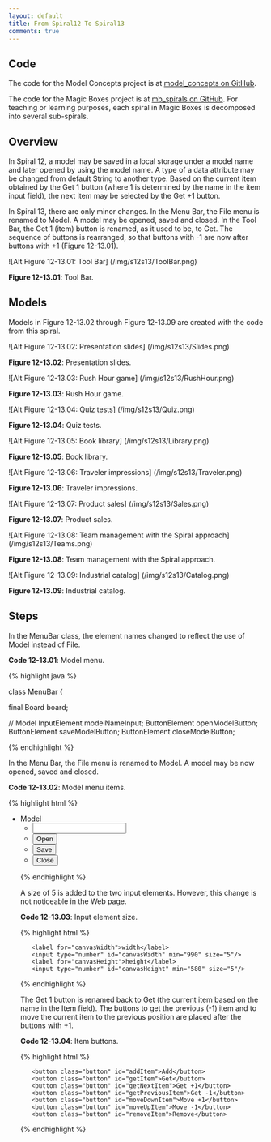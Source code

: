 ```yaml
---
layout: default
title: From Spiral12 To Spiral13
comments: true
---
```


Code
----

The code for the Model Concepts project is at [model_concepts on GitHub](https://github.com/dzenanr/model_concepts).

The code for the Magic Boxes project is at [mb_spirals on GitHub](https://github.com/dzenanr/mb_spirals). For teaching or learning purposes, each spiral in Magic Boxes is decomposed into several sub-spirals.

Overview
--------

In Spiral 12, a model may be saved in a local storage under a model name and later opened by using the model name. A type of a data attribute may be changed from default String to another type. Based on the current item obtained by the Get 1 button (where 1 is determined by the name in the item input field), the next item may be selected by the Get +1 button.

In Spiral 13, there are only minor changes. In the Menu Bar, the File menu is renamed to Model. A model may be opened, saved and closed. In the Tool Bar, the Get 1 (item) button is renamed, as it used to be, to Get. The sequence of buttons is rearranged, so that buttons with -1 are now after buttons with +1 (Figure 12-13.01).

![Alt Figure 12-13.01: Tool Bar] (/img/s12s13/ToolBar.png)

**Figure 12-13.01**: Tool Bar.

Models
------

Models in Figure 12-13.02 through Figure 12-13.09 are created with the code from this spiral.

![Alt Figure 12-13.02: Presentation slides] (/img/s12s13/Slides.png)

**Figure 12-13.02**: Presentation slides.

![Alt Figure 12-13.03: Rush Hour game] (/img/s12s13/RushHour.png)

**Figure 12-13.03**: Rush Hour game.

![Alt Figure 12-13.04: Quiz tests] (/img/s12s13/Quiz.png)

**Figure 12-13.04**: Quiz tests.

![Alt Figure 12-13.05: Book library] (/img/s12s13/Library.png)

**Figure 12-13.05**: Book library.

![Alt Figure 12-13.06: Traveler impressions] (/img/s12s13/Traveler.png)

**Figure 12-13.06**: Traveler impressions.

![Alt Figure 12-13.07: Product sales] (/img/s12s13/Sales.png)

**Figure 12-13.07**: Product sales.

![Alt Figure 12-13.08: Team management with the Spiral approach] (/img/s12s13/Teams.png)

**Figure 12-13.08**: Team management with the Spiral approach.

![Alt Figure 12-13.09: Industrial catalog] (/img/s12s13/Catalog.png)

**Figure 12-13.09**: Industrial catalog.

Steps
-----

In the MenuBar class, the element names changed to reflect the use of Model instead of File.

**Code 12-13.01**: Model menu.

{% highlight java %}

class MenuBar {
 
 final Board board;
 
 // Model
 InputElement modelNameInput;
 ButtonElement openModelButton;
 ButtonElement saveModelButton;
 ButtonElement closeModelButton;

{% endhighlight %}

In the Menu Bar, the File menu is renamed to Model. A model may be now opened, saved and closed.

**Code 12-13.02**: Model menu items.

{% highlight html %}

   <nav>
    <ul>
      <li>Model
        <ul>
          <li><input type="text" id="model-name"/></li>
          <li><button id="open-model">Open</button></li>
          <li><button id="save-model">Save</button></li>
          <li><button id="close-model">Close</button></li>
        </ul>  
      </li>

{% endhighlight %}

A size of 5 is added to the two input elements. However, this change is not noticeable in the Web page.

**Code 12-13.03**: Input element size.

{% highlight html %}

       <label for="canvasWidth">width</label>
       <input type="number" id="canvasWidth" min="990" size="5"/>
       <label for="canvasHeight">height</label>
       <input type="number" id="canvasHeight" min="580" size="5"/>

{% endhighlight %}

The Get 1 button is renamed back to Get (the current item based on the name in the Item field). The buttons to get the previous (-1) item and to move the current item to the previous position are placed after the buttons with +1.

**Code 12-13.04**: Item buttons.

{% highlight html %}

       <button class="button" id="addItem">Add</button>
       <button class="button" id="getItem">Get</button>
       <button class="button" id="getNextItem">Get +1</button>
       <button class="button" id="getPreviousItem">Get -1</button>
       <button class="button" id="moveDownItem">Move +1</button>
       <button class="button" id="moveUpItem">Move -1</button>
       <button class="button" id="removeItem">Remove</button>

{% endhighlight %}

